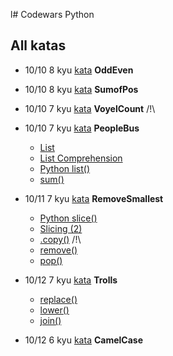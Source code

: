 l# Codewars Python

## All katas

- 10/10 8 kyu [kata](https://www.codewars.com/kata/53da3dbb4a5168369a0000fe/python) **OddEven**
- 10/10 8 kyu [kata](https://www.codewars.com/kata/5715eaedb436cf5606000381/python) **SumofPos**
- 10/10 7 kyu [kata](https://www.codewars.com/kata/54ff3102c1bad923760001f3/python) **VoyelCount** /!\
- 10/10 7 kyu [kata](https://www.codewars.com/kata/5648b12ce68d9daa6b000099/python) **PeopleBus**
    - [List](https://www.w3schools.com/python/python_lists.asp)
    - [List Comprehension](https://www.w3schools.com/python/python_lists_comprehension.asp) 
    - [Python list()](https://www.programiz.com/python-programming/methods/built-in/list)
    - [sum()](https://www.w3schools.com/python/ref_func_sum.asp)
    
- 10/11 7 kyu [kata](https://www.codewars.com/kata/563cf89eb4747c5fb100001b/python) **RemoveSmallest** 
    - [Python slice()](https://www.w3schools.com/python/ref_func_slice.asp) 
    - [Slicing (2)](https://www.askpython.com/python/built-in-methods/slicing-entire-string-in-python)
    - [.copy()](https://www.programiz.com/python-programming/methods/list/copy) /!\
    - [remove()](https://www.programiz.com/python-programming/methods/list/remove)
    - [pop()](https://www.programiz.com/python-programming/methods/list/pop)

- 10/12 7 kyu [kata](https://www.codewars.com/kata/52fba66badcd10859f00097e/python) **Trolls**
    - [replace()](https://www.w3schools.com/python/ref_string_replace.asp)
    - [lower()](https://www.w3schools.com/python/ref_string_lower.asp)
    - [join()](https://www.w3schools.com/python/ref_string_join.asp)
- 10/12 6 kyu [kata](https://www.codewars.com/kata/517abf86da9663f1d2000003/python) **CamelCase**

